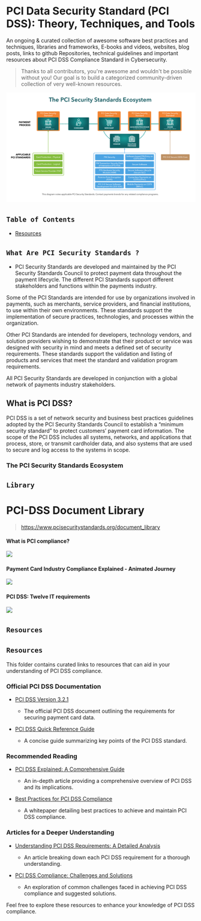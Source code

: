 # PCI Data Security Standard (PCI DSS): Theory, Techniques, and Tools


An ongoing & curated collection of awesome software best practices and techniques, libraries and frameworks, E-books and videos, websites, blog posts, links to github Repositories, technical guidelines and important resources about  PCI DSS Compliance Standard in Cybersecurity.
> Thanks to all contributors, you're awesome and wouldn't be possible without you! Our goal is to build a categorized community-driven collection of very well-known resources.


![ecossytem](https://github.com/paulveillard/cybersecurity-pci-dss-compliance/blob/main/img/pci_security_standard_ecosystem.png)

## `Table of Contents`
- [Resources](#resources)


## `What Are PCI Security Standards ?`
- PCI Security Standards are developed and maintained by the PCI Security Standards Council to protect payment data throughout the payment lifecycle. The different PCI Standards support different stakeholders and functions within the payments industry.

Some of the PCI Standards are intended for use by organizations involved in payments, such as merchants, service providers, and financial institutions, to use within their own environments. These standards support the implementation of secure practices, technologies, and processes within the organization.

Other PCI Standards are intended for developers, technology vendors, and solution providers wishing to demonstrate that their product or service was designed with security in mind and meets a defined set of security requirements. These standards support the validation and listing of products and services that meet the standard and validation program requirements.

All PCI Security Standards are developed in conjunction with a global network of payments industry stakeholders.


## What is PCI DSS?
PCI DSS is a set of network security and business best practices guidelines adopted by the PCI Security Standards Council to establish a “minimum security standard” to protect customers’ payment card information. The scope of the PCI DSS includes all systems, networks, and applications that process, store, or transmit cardholder data, and also systems that are used to secure and log access to the systems in scope.


### The PCI Security Standards Ecosystem

## `Library`

PCI-DSS Document Library
========================
> https://www.pcisecuritystandards.org/document_library

#### What is PCI compliance?
[![](https://i.ytimg.com/vi/b6xplJbic6s/hqdefault.jpg)](https://www.youtube.com/watch?v=b6xplJbic6s)

#### Payment Card Industry Compliance Explained - Animated Journey
[![](https://i.ytimg.com/vi/4MRKENpQqs8/hqdefault.jpg)](https://www.youtube.com/watch?v=4MRKENpQqs8)

#### PCI DSS: Twelve IT requirements
[![](https://i.ytimg.com/vi/HiN93kp6Dgc/hqdefault.jpg)](https://www.youtube.com/watch?v=HiN93kp6Dgc)

## `Resources`

## `Resources`

This folder contains curated links to resources that can aid in your understanding of PCI DSS compliance.

### Official PCI DSS Documentation

- [PCI DSS Version 3.2.1](https://www.pcisecuritystandards.org/documents/PCI_DSS_v3-2-1.pdf)
  - The official PCI DSS document outlining the requirements for securing payment card data.

- [PCI DSS Quick Reference Guide](https://www.pcisecuritystandards.org/documents/PCI_DSS_Quick_Reference_Guide.pdf)
  - A concise guide summarizing key points of the PCI DSS standard.

### Recommended Reading

- [PCI DSS Explained: A Comprehensive Guide](https://www.itgovernance.eu/blog/en/a-guide-to-the-4-pci-dss-compliance-levels)
  - An in-depth article providing a comprehensive overview of PCI DSS and its implications.

- [Best Practices for PCI DSS Compliance](https://www.bluefin.com/bluefin-news/12-best-practices-pci-dss-compliance/)
  - A whitepaper detailing best practices to achieve and maintain PCI DSS compliance.

### Articles for a Deeper Understanding

- [Understanding PCI DSS Requirements: A Detailed Analysis](https://www.endpointprotector.com/blog/pci-dss-compliance-what-is-pci-dss-requirements-best-practices/)
  - An article breaking down each PCI DSS requirement for a thorough understanding.

- [PCI DSS Compliance: Challenges and Solutions](https://cipher.com/blog/top-5-challenges-of-pci-dss-compliance/)
  - An exploration of common challenges faced in achieving PCI DSS compliance and suggested solutions.

Feel free to explore these resources to enhance your knowledge of PCI DSS compliance.


